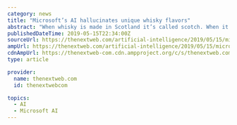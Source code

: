 ```yaml
---
category: news
title: "Microsoft’s AI hallucinates unique whisky flavors"
abstract: "When whisky is made in Scotland it’s called scotch. When it’s made in Kentucky it’s called whiskey – the Irish also add the “E”. But when it’s made in Sweden, based on a recipe created by Microsoft‘s AI, we just call it amazing. Swedish ..."
publishedDateTime: 2019-05-15T22:34:00Z
sourceUrl: https://thenextweb.com/artificial-intelligence/2019/05/15/microsofts-ai-hallucinates-unique-whisky-flavors/
ampUrl: https://thenextweb.com/artificial-intelligence/2019/05/15/microsofts-ai-hallucinates-unique-whisky-flavors/amp/
cdnAmpUrl: https://thenextweb-com.cdn.ampproject.org/c/s/thenextweb.com/artificial-intelligence/2019/05/15/microsofts-ai-hallucinates-unique-whisky-flavors/amp/
type: article

provider:
  name: thenextweb.com
  id: thenextwebcom

topics:
  - AI
  - Microsoft AI
---
```

